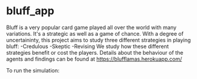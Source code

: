 # bluff_app
Bluff is a very popular card game played all over the world with many variations. It's a strategic as well as a game of chance. With a degree of uncertaininty, this project aims to study three different strategies in playing bluff:
-Credulous
-Skeptic
-Revising
We study how these different strategies benefit or cost the players.
Details about the behaviour of the agents and findings can be found at https://blufflamas.herokuapp.com/

To run the simulation:

